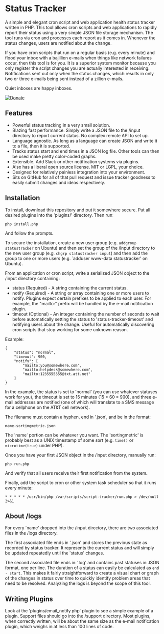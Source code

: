 Status Tracker
==============

A simple and elegant cron script and web application health status tracker written in PHP.  This tool allows cron scripts and web applications to rapidly report their status using a very simple JSON file storage mechanism.  The tool runs via cron and processes each report as it comes in.  Whenever the status changes, users are notified about the change.

If you have cron scripts that run on a regular basis (e.g. every minute) and flood your inbox with a bajillion e-mails when things like network failures occur, then this tool is for you.  It is a superior system monitor because you only register the script changes you are actually interested in receiving.  Notifications sent out only when the status changes, which results in only two or three e-mails being sent instead of a zillion e-mails.

Quiet inboxes are happy inboxes.

[![Donate](https://cubiclesoft.com/res/donate-shield.png)](https://cubiclesoft.com/donate/)

Features
--------

* Powerful status tracking in a very small solution.
* Blazing fast performance.  Simply write a JSON file to the /input directory to report current status.  No complex remote API to set up.
* Language agnostic.  As long as a language can create JSON and write it to a file, then it is supported.
* Tracks status start and end times in a JSON log file.  Other tools can then be used make pretty color-coded graphs.
* Extensible.  Add Slack or other notification systems via plugins.
* Also has a liberal open source license.  MIT or LGPL, your choice.
* Designed for relatively painless integration into your environment.
* Sits on GitHub for all of that pull request and issue tracker goodness to easily submit changes and ideas respectively.

Installation
------------

To install, download this repository and put it somewhere secure.  Put all desired plugins into the 'plugins/' directory.  Then run:

`php install.php`

And follow the prompts.

To secure the installation, create a new user group (e.g. `addgroup statustracker` on Ubuntu) and then set the group of the /input directory to the new user group (e.g. `chgrp statustracker input`) and then add the group to one or more users (e.g. `adduser www-data statustracker' on Ubuntu).

From an application or cron script, write a serialized JSON object to the /input directory containing:

* status (Required) - A string containing the current status.
* notify (Required) - A string or array containing one or more users to notify.  Plugins expect certain prefixes to be applied to each user.  For example, the "mailto:" prefix will be handled by the e-mail notification plugin.
* timeout (Optional) - An integer containing the number of seconds to wait before automatically setting the status to 'status-tracker-timeout' and notifying users about the change.  Useful for automatically discovering cron scripts that stop working for some unknown reason.

Example:

````
{
	"status": "normal",
	"timeout": 900,
	"notify": [
		"mailto:you@somewhere.com",
		"mailto:helpdesk@somewhere.com",
		"mailto:1235555555@txt.att.net"
	]
}
````

In the example, the status is set to 'normal' (you can use whatever statuses work for you), the timeout is set to 15 minutes (15 * 60 = 900), and three e-mail addresses are notified (one of which will translate to a SMS message for a cellphone on the AT&T cell network).

The filename must contain a hyphen, end in '.json', and be in the format:

`name-sortingmetric.json`

The 'name' portion can be whatever you want.  The 'sortingmetric' is probably best as a UNIX timestamp of some sort (e.g. `time()` or `microtime(true)` under PHP).

Once you have your first JSON object in the /input directory, manually run:

`php run.php`

And verify that all users receive their first notification from the system.

Finally, add the script to cron or other system task scheduler so that it runs every minute:

`* * * * * /usr/bin/php /var/scripts/script-tracker/run.php > /dev/null 2>&1`

About /logs
-----------

For every 'name' dropped into the /input directory, there are two associated files in the /logs directory.

The first associated file ends in '.json' and stores the previous state as recorded by status tracker.  It represents the current status and will simply be updated repeatedly until the 'status' changes.

The second associated file ends in '.log' and contains past statuses in JSON format, one per line.  The duration of a status can easily be calculated as `end - start`.  This makes it fairly straightforward to create a visual chart or graph of the changes in status over time to quickly identify problem areas that need to be resolved.  Analyzing the logs is beyond the scope of this tool.

Writing Plugins
---------------

Look at the 'plugins/email_notify.php' plugin to see a simple example of a plugin.  Support files should go into the /support directory.  Most plugins, when correctly written, will be about the same size as the e-mail notification plugin, which weighs in at less than 100 lines of code.
